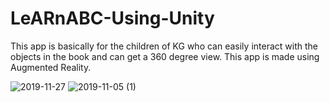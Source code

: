 # LeARnABC-Using-Unity
This app is basically for the children of KG who can easily interact with the objects in the book and can get a 360 degree view. This app is made using Augmented Reality.

![2019-11-27](https://user-images.githubusercontent.com/38039850/87152075-a5467400-c2d2-11ea-9c6e-8df53c890d35.png)
![2019-11-05 (1)](https://user-images.githubusercontent.com/38039850/87152108-b3949000-c2d2-11ea-8902-bb2761a02619.png)
